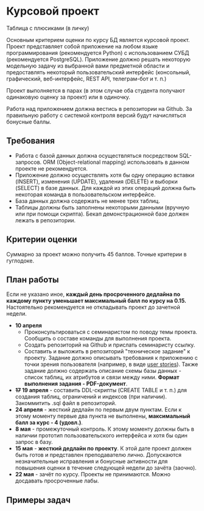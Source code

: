 # Курсовой проект
Таблица с плюсиками (в личку)

Основным критерием оценки по курсу БД является курсовой проект. Проект представляет собой приложение на любом языке программирования (рекомендуется Python) с использованием СУБД (рекомендуется PostgreSQL). Приложение должно решать некоторую модельную задачу из выбранной вами предметной области и предоставлять некоторый пользовательский интерфейс (консольный, графический, веб-интерфейс, REST API, телеграм-бот и т. п.)

Проект выполняется в парах (в этом случае оба студента получают одинаковую оценку за проект) или в одиночку.

Работа над приложением должна вестись в репозитории на Github. За правильную работу с системой контроля версий будут начисляться бонусные баллы.

## Требования
* Работа с базой данных должна осуществляться посредством SQL-запросов. ORM (Object-relational mapping) использовать в данном проекте не рекомендуется.
* Приложение должно осуществлять хотя бы одну операцию вставки (INSERT), изменения (UPDATE), удаления (DELETE) и выборки (SELECT) в базе данных. Для каждой из этих операций должна быть некоторая команда в пользовательском интерфейсе.
* База данных должна содержать не менее трех таблиц.
* Таблицы должны быть заполнены некоторыми данными (вручную или при помощи скрипта). Бекап демонстрационной базе должен лежать в репозитории.

## Критерии оценки
Суммарно за проект можно получить 45 баллов. Точные критерии в гуглодоке.

## План работы
Если не указано иное, **каждый день просроченного дедлайна по каждому пункту уменьшает максимальный балл по курсу на 0.15.** Настоятельно рекомендуется не откладывать проект до зачетной недели.

* **10 апреля**
  * Проконсультироваться с семинаристом по поводу темы проекта. Сообщить о составе команды для выполнения проекта.
  * Создать репозиторий на Github и прислать семинаристу ссылку.
  * Составить и выложить в репозиторий "техническое задание" к проекту. Задание должно описывать требования к приложению с точки зрения пользователя (например, в виде [user stories](https://en.wikipedia.org/wiki/User_story)). Также задание должно содержать описание схемы базы данных - список таблиц, их атрибутов и связи между ними. **Формат выполнения задания - PDF-документ**.
* **<s>17</s> 19 апреля** - составить DDL-скрипты (CREATE TABLE и т. п.) для создания таблиц, ограничений и индексов (при наличии). Закоммитить .sql файл в репозиторий.
* **24 апреля** - жесткий дедлайн по первым двум пунктам. Если к этому моменту первые два пункта не выполнены, **максимальный балл за курс - 4 (удовл.)**.
* **8 мая** - промежуточный контроль. К этому моменту должны быть в наличии прототип пользовательского интерфейса и хотя бы один запрос в базу.
* **15 мая** - **жесткий дедлайн по проекту**. К этой дате проект должен быть готов и представлен преподавателю лично. Допускаются незначительные исправления и бонусные активности для повышения оценки в течение следующей недели до зачёта (заочно).
* **22 мая** - зачёт по курсу. Проекты не принимаются. Можно досдавать просроченные лабы.

## Примеры задач
